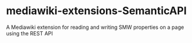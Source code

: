 # mediawiki-extensions-SemanticAPI
A Mediawiki extension for reading and writing SMW properties on a page using the REST API
